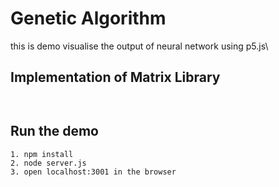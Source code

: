 # Genetic Algorithm
this is demo visualise the output of neural network using p5.js\

## Implementation of Matrix Library

```


```

## Run the demo

```
1. npm install
2. node server.js
3. open localhost:3001 in the browser
